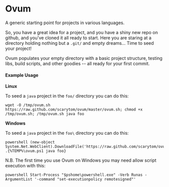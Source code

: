# Ovum #

A generic starting point for projects in various languages.

So, you have a great idea for a project, and you have a shiny new repo on github, and you've cloned it all ready to start.  Here you are staring at a directory holding nothing but a `.git/` and empty dreams... Time to seed your project!

Ovum populates your empty directory with a basic project structure, testing libs, build scripts, and other goodies -- all ready for your first commit.

#### Example Usage ####

__Linux__

To seed a `java` project in the `foo/` directory you can do this:

```
wget -O /tmp/ovum.sh https://raw.github.com/scarytom/ovum/master/ovum.sh; chmod +x /tmp/ovum.sh; /tmp/ovum.sh java foo
```

__Windows__

To seed a `java` project in the `foo\` directory you can do this:
```
powershell (new-object System.Net.WebClient).DownloadFile('https://raw.github.com/scarytom/ovum/master/ovum.ps1','%TEMP%\ovum.ps1'); .{%TEMP%\ovum.ps1 java foo}
```
N.B. The first time you use Ovum on Windows you may need allow script execution with this:
```
powershell Start-Process "$pshome\powershell.exe" -Verb Runas -ArgumentList '-command "set-executionpolicy remotesigned"'
```
